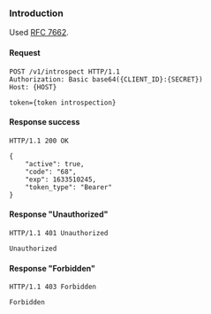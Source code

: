 ### Introduction
Used [RFC 7662](https://datatracker.ietf.org/doc/html/rfc7662).

#### Request
``` http
POST /v1/introspect HTTP/1.1
Authorization: Basic base64({CLIENT_ID}:{SECRET})
Host: {HOST}
 
token={token introspection}
```

#### Response success
```http
HTTP/1.1 200 OK

{
    "active": true,
    "code": "68",
    "exp": 1633510245,
    "token_type": "Bearer"
}
```

#### **Response "Unauthorized"**
```http 
HTTP/1.1 401 Unauthorized
 
Unauthorized
```

#### **Response "Forbidden"**
```http 
HTTP/1.1 403 Forbidden
 
Forbidden
```